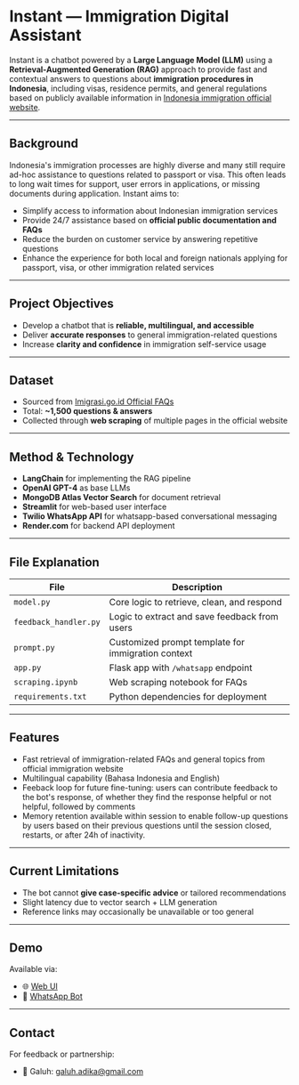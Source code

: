 
# Instant — Immigration Digital Assistant

Instant is a chatbot powered by a **Large Language Model (LLM)** using a **Retrieval-Augmented Generation (RAG)** approach to provide fast and contextual answers to questions about **immigration procedures in Indonesia**, including visas, residence permits, and general regulations based on publicly available information in [Indonesia immigration official website](https://www.imigrasi.go.id).

---

## Background

Indonesia's immigration processes are highly diverse and many still require ad-hoc assistance to questions related to passport or visa. This often leads to long wait times for support, user errors in applications, or missing documents during application. Instant aims to:

- Simplify access to information about Indonesian immigration services  
- Provide 24/7 assistance based on **official public documentation and FAQs**  
- Reduce the burden on customer service by answering repetitive questions  
- Enhance the experience for both local and foreign nationals applying for passport, visa, or other immigration related services

---

## Project Objectives

- Develop a chatbot that is **reliable, multilingual, and accessible**
- Deliver **accurate responses** to general immigration-related questions  
- Increase **clarity and confidence** in immigration self-service usage

---

## Dataset

- Sourced from [Imigrasi.go.id Official FAQs](https://www.imigrasi.go.id/faq/visa)
- Total: **~1,500 questions & answers**
- Collected through **web scraping** of multiple pages in the official website

---

## Method & Technology

- **LangChain** for implementing the RAG pipeline  
- **OpenAI GPT-4** as base LLMs  
- **MongoDB Atlas Vector Search** for document retrieval  
- **Streamlit** for web-based user interface  
- **Twilio WhatsApp API** for whatsapp-based conversational messaging  
- **Render.com** for backend API deployment

---

## File Explanation

| File                         | Description                                        |
|------------------------------|----------------------------------------------------|
| `model.py`                   | Core logic to retrieve, clean, and respond         |
| `feedback_handler.py`        | Logic to extract and save feedback from users      |
| `prompt.py`                  | Customized prompt template for immigration context |
| `app.py`                     | Flask app with `/whatsapp` endpoint                |
| `scraping.ipynb`             | Web scraping notebook for FAQs                     |
| `requirements.txt`           | Python dependencies for deployment                 |

---

## Features

- Fast retrieval of immigration-related FAQs and general topics from official immigration website  
- Multilingual capability (Bahasa Indonesia and English)
- Feeback loop for future fine-tuning: users can contribute feedback to the bot's response, of whether they find the response helpful or not helpful, followed by comments
- Memory retention available within session to enable follow-up questions by users based on their previous questions until the session closed, restarts, or after 24h of inactivity.

---

## Current Limitations

- The bot cannot **give case-specific advice** or tailored recommendations  
- Slight latency due to vector search + LLM generation  
- Reference links may occasionally be unavailable or too general

---

## Demo

Available via:
- 🌐 [Web UI](https://huggingface.co/spaces/galuhalifani/instant_chatbot)
- 📱 [WhatsApp Bot](https://wa.me/12344234277)

---

## Contact

For feedback or partnership:
- 📧 Galuh: galuh.adika@gmail.com